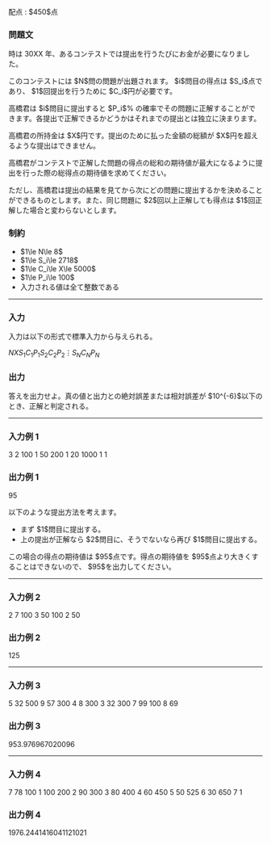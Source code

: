 
<div>

<span>

<span>

<p>
配点 : $450$点
</p>

<div>

<section>

### **問題文**

<p>
時は 30XX 年、あるコンテストでは提出を行うたびにお金が必要になりました。
</p>

<p>
このコンテストには $N$問の問題が出題されます。 $i$問目の得点は $S_i$点であり、 $1$回提出を行うために $C_i$円が必要です。
</p>

<p>
高橋君は $i$問目に提出すると $P_i$% の確率でその問題に正解することができます。各提出で正解できるかどうかはそれまでの提出とは独立に決まります。
</p>

<p>
高橋君の所持金は $X$円です。提出のために払った金額の総額が $X$円を超えるような提出はできません。
</p>

<p>
高橋君がコンテストで正解した問題の得点の総和の期待値が最大になるように提出を行った際の総得点の期待値を求めてください。
</p>

<p>
ただし、高橋君は提出の結果を見てから次にどの問題に提出するかを決めることができるものとします。また、同じ問題に $2$回以上正解しても得点は $1$回正解した場合と変わらないとします。
</p>

</section>

</div>

<div>

<section>

### **制約**

<ul>

<li>
$1\le N\le 8$
</li>

<li>
$1\le S_i\le 2718$
</li>

<li>
$1\le C_i\le X\le 5000$
</li>

<li>
$1\le P_i\le 100$
</li>

<li>
入力される値は全て整数である
</li>

</ul>

</section>

</div>

---

<div>

<div>

<section>

### **入力**

<p>
入力は以下の形式で標準入力から与えられる。
</p>

<div>

$N$$X$$S_1$$C_1$$P_1$$S_2$$C_2$$P_2$$\vdots$$S_N$$C_N$$P_N$
</div>

</section>

</div>

<div>

<section>

### **出力**

<p>
答えを出力せよ。真の値と出力との絶対誤差または相対誤差が $10^{-6}$以下のとき、正解と判定される。
</p>

</section>

</div>

</div>

---

<div>

<section>

### **入力例 1**

<div>

3 2
100 1 50
200 1 20
1000 1 1

</div>

</section>

</div>

<div>

<section>

### **出力例 1**

<div>

95

</div>

<p>
以下のような提出方法を考えます。
</p>

<ul>

<li>
まず $1$問目に提出する。
</li>

<li>
上の提出が正解なら $2$問目に、そうでないなら再び $1$問目に提出する。
</li>

</ul>

<p>
この場合の得点の期待値は $95$点です。得点の期待値を $95$点より大きくすることはできないので、 $95$を出力してください。
</p>

</section>

</div>

---

<div>

<section>

### **入力例 2**

<div>

2 7
100 3 50
100 2 50

</div>

</section>

</div>

<div>

<section>

### **出力例 2**

<div>

125

</div>

</section>

</div>

---

<div>

<section>

### **入力例 3**

<div>

5 32
500 9 57
300 4 8
300 3 32
300 7 99
100 8 69

</div>

</section>

</div>

<div>

<section>

### **出力例 3**

<div>

953.976967020096

</div>

</section>

</div>

---

<div>

<section>

### **入力例 4**

<div>

7 78
100 1 100
200 2 90
300 3 80
400 4 60
450 5 50
525 6 30
650 7 1

</div>

</section>

</div>

<div>

<section>

### **出力例 4**

<div>

1976.2441416041121021

</div>

</section>

</div>

</span>

</span>

</div>
